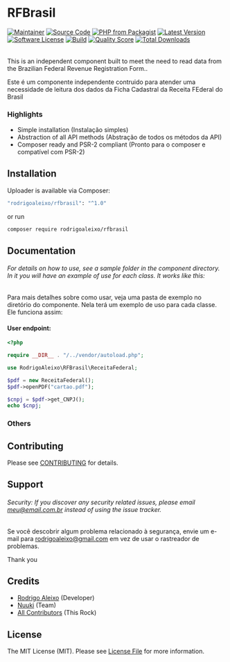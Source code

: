 # RFBrasil

[![Maintainer](http://img.shields.io/badge/maintainer-@rodrigo_aleixo-blue.svg?style=flat-square)](https://x.com/rodrigo_aleixo)
[![Source Code](http://img.shields.io/badge/source-rodrigoaleixo/rfbrasil.svg?style=flat-square)](https://github.com/rodrigoaleixo/rfbrasil)
[![PHP from Packagist](https://img.shields.io/packagist/php-v/rodrigoaleixo/rfbrasil.svg?style=flat-square)](https://packagist.org/packages/rodrigoaleixo/rfbrasil)
[![Latest Version](https://img.shields.io/github/release/rodrigoaleixo/rfbrasil.svg?style=flat-square)](https://github.com/rodrigoaleixo/rfbrasil/releases)
[![Software License](https://img.shields.io/badge/license-MIT-brightgreen.svg?style=flat-square)](LICENSE)
[![Build](https://img.shields.io/scrutinizer/build/g/rodrigoaleixo/rfbrasil.svg?style=flat-square)](https://scrutinizer-ci.com/g/rodrigoaleixo/rfbrasil)
[![Quality Score](https://img.shields.io/scrutinizer/g/rodrigoaleixo/rfbrasil.svg?style=flat-square)](https://scrutinizer-ci.com/g/rodrigoaleixo/rfbrasil)
[![Total Downloads](https://img.shields.io/packagist/dt/rodrigoaleixo/rfbrasil.svg?style=flat-square)](https://packagist.org/packages/rodrigoaleixo/rfbrasil)

###### 
This is an independent component built to meet the need to read data from the Brazilian Federal Revenue Registration Form..

Este é um componente independente contruido para atender uma necessidade de leitura dos dados da Ficha Cadastral da Receita FEderal do Brasil



### Highlights

- Simple installation (Instalação simples)
- Abstraction of all API methods (Abstração de todos os métodos da API)
- Composer ready and PSR-2 compliant (Pronto para o composer e compatível com PSR-2)

## Installation

Uploader is available via Composer:

```bash
"rodrigoaleixo/rfbrasil": "^1.0"
```

or run

```bash
composer require rodrigoaleixo/rfbrasil
```

## Documentation

###### For details on how to use, see a sample folder in the component directory. In it you will have an example of use for each class. It works like this:

Para mais detalhes sobre como usar, veja uma pasta de exemplo no diretório do componente. Nela terá um exemplo de uso para cada classe. Ele funciona assim:

#### User endpoint:

```php
<?php

require __DIR__ . "/../vendor/autoload.php";

use RodrigoAleixo\RFBrasil\ReceitaFederal;

$pdf = new ReceitaFederal();
$pdf->openPDF("cartao.pdf");

$cnpj = $pdf->get_CNPJ();
echo $cnpj;
```

### Others


## Contributing

Please see [CONTRIBUTING](https://github.com/rodrigoaleixo/rfbrasil/CONTRIBUTING.md) for details.

## Support

###### Security: If you discover any security related issues, please email meu@email.com.br instead of using the issue tracker.

Se você descobrir algum problema relacionado à segurança, envie um e-mail para rodrigoaleixo@gmail.com em vez de usar o rastreador de problemas.

Thank you

## Credits

- [Rodrigo Aleixo](https://github.com/rodrigoaleixo) (Developer)
- [Nuuki](https://github.com/rodrigoaleixo) (Team)
- [All Contributors](https://github.com/rodrigoaleixo/rfbrasil/contributors) (This Rock)

## License

The MIT License (MIT). Please see [License File](https://github.com/rodrigoaleixo/rfbrasil/LICENSE) for more information.